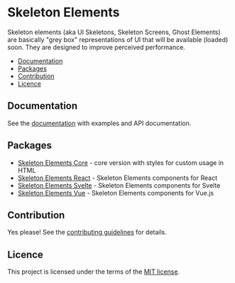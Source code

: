 # Skeleton Elements

Skeleton elements (aka UI Skeletons, Skeleton Screens, Ghost Elements) are basically "grey box" representations of UI that will be available (loaded) soon. They are designed to improve perceived performance.

- [Documentation](#documentation)
- [Packages](#packages)
- [Contribution](#contribution)
- [Licence](#licence)

## Documentation

See the [documentation]() with examples and API documentation.

## Packages

- [Skeleton Elements Core](https://npmjs.com/package/@skeleton-elements/core) - core version with styles for custom usage in HTML
- [Skeleton Elements React](https://npmjs.com/package/@skeleton-elements/react) - Skeleton Elements components for React
- [Skeleton Elements Svelte](https://npmjs.com/package/@skeleton-elements/svelte) - Skeleton Elements components for Svelte
- [Skeleton Elements Vue](https://npmjs.com/package/@skeleton-elements/vue) - Skeleton Elements components for Vue.js

## Contribution

Yes please! See the [contributing guidelines](https://github.com/nolimits4web/skeleton-elements/blob/master/CONTRIBUTING.md) for details.

## Licence

This project is licensed under the terms of the [MIT license](https://github.com/nolimits4web/skeleton-elements/blob/master/LICENSE).
